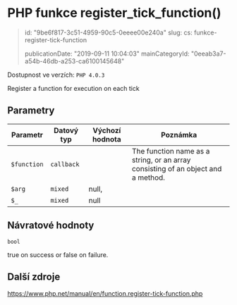PHP funkce register_tick_function()
===================================

> id: "9be6f817-3c51-4959-90c5-0eeee00e240a"
> slug:
> 	cs: funkce-register-tick-function
>
> publicationDate: "2019-09-11 10:04:03"
> mainCategoryId: "0eeab3a7-a54b-46db-a253-ca6100145648"

Dostupnost ve verzích: `PHP 4.0.3`

Register a function for execution on each tick


Parametry
--------------

| Parametr | Datový typ | Výchozí hodnota | Poznámka |
|-----|-----|-----|-----|
| `$function` | `callback` |  | The function name as a string, or an array consisting of an object and a method. |
| `$arg` | `mixed` | null, |  |
| `$_` | `mixed` | null |  |


Návratové hodnoty
----------------

`bool`

true on success or false on failure.

Další zdroje
------------

https://www.php.net/manual/en/function.register-tick-function.php
